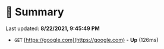 # 📖 Summary
Last updated: **8/22/2021, 9:45:49 PM**

- `GET` [https://google.com](https://google.com) - **Up** (126ms)
